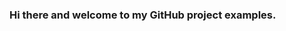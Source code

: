 ### Hi there and welcome to my GitHub project examples.

<!--
This repository includes 3 example projects (so far).
1. Synthetic UK Population (code_uncleaned.ipynb, and files that are in all caps).
2. Astronomical Data, Galactic Redshift Calculation (SENSEMAN_finalproject.ipynb and pdf version as well)
3. Natural Langauge Processing and Analysis on Texts Dataset (nlp_zip_analysis.ipynb, nlp_example.zip)
-->
